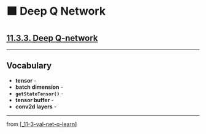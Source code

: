 # 🟧 Deep Q Network

## [**11.3.3.** Deep Q-network](https://livebook.manning.com/book/deep-learning-with-javascript/chapter-11/146)

---

## **Vocabulary**

- **tensor** -
- **batch dimension** -
- **`getStateTensor()`** -
- **tensor buffer** -
- **conv2d layers** -

---
from [[_11-3-val-net-q-learn]]

[//begin]: # "Autogenerated link references for markdown compatibility"
[_11-3-val-net-q-learn]: _11-3-val-net-q-learn.md "🟧 Val Net Q Learn"
[//end]: # "Autogenerated link references"